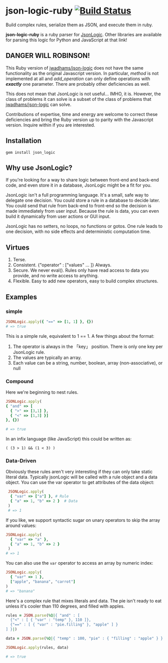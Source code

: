 # json-logic-ruby [![Build Status](https://travis-ci.org/bhgames/json-logic-ruby.svg?branch=master)](https://travis-ci.org/bhgames/json-logic-ruby)

Build complex rules, serialize them as JSON, and execute them in ruby.

**json-logic-ruby** is a ruby parser for [JsonLogic](http://jsonlogic.com). Other libraries are available for parsing this logic for Python and JavaScript at that link!

## DANGER WILL ROBINSON!

This Ruby version of [jwadhams/json-logic](https://github.com/jwadhams/json-logic)
does not have the same functionality as the original Javascript version.  In
particular, *method* is not implemented at all and *add_operation* can only define
operations with **_exactly_** one parameter.  There are probably other deficiencies
as well.

This does not mean that JsonLogic is not useful... IMHO, it is.  However, the class of
problems it can solve is a subset of the class of problems that 
[jwadhams/json-logic](https://github.com/jwadhams/json-logic) can solve.

Contributions of expertise, time and energy are welcome to correct these deficiencies
and bring the Ruby version up to parity with the Javascript version.  Inquire within
if you are interested.

## Installation

`gem install json_logic`

## Why use JsonLogic?

If you're looking for a way to share logic between front-end and back-end code, and even store it in a database, JsonLogic might be a fit for you.

JsonLogic isn't a full programming language. It's a small, safe way to delegate one decision. You could store a rule in a database to decide later. You could send that rule from back-end to front-end so the decision is made immediately from user input. Because the rule is data, you can even build it dynamically from user actions or GUI input.

JsonLogic has no setters, no loops, no functions or gotos. One rule leads to one decision, with no side effects and deterministic computation time.

## Virtues
1. Terse.
2. Consistent. {"operator" : ["values" ... ]} Always.
3. Secure. We never eval(). Rules only have read access to data you provide, and no write access to anything.
4. Flexible. Easy to add new operators, easy to build complex structures.

## Examples

### simple

```ruby
JSONLogic.apply({ "==" => [1, 1] }, {})
# => true
```

This is a simple rule, equivalent to 1 == 1. A few things about the format:

1. The operator is always in the 「key」 position. There is only one key per JsonLogic rule.
2. The values are typically an array.
3. Each value can be a string, number, boolean, array (non-associative), or null

### Compound

Here we're beginning to nest rules.

```ruby
JSONLogic.apply(
{ "and" => [
  { ">" => [3,1] },
  { "<" => [1,3] }]
}, {})

# => true
```

In an infix language (like JavaScript) this could be written as:

```
( (3 > 1) && (1 < 3) )
```

### Data-Driven

Obviously these rules aren't very interesting if they can only take static literal data. Typically jsonLogic will be called with a rule object and a data object. You can use the var operator to get attributes of the data object:

```ruby
 JSONLogic.apply(
  { "var" => ["a"] }, # Rule
  { "a" => 1, "b" => 2 }  # Data
 )
 # => 1
```

If you like, we support syntactic sugar on unary operators to skip the array around values:


```ruby
JSONLogic.apply(
  { "var" => "a" },
  { "a" => 1, "b" => 2 }
 )
# => 1
```

You can also use the `var` operator to access an array by numeric index:

```ruby
JSONLogic.apply(
  { "var" => 1 },
  ["apple", "banana", "carrot"]
)
# => "banana"
```

Here's a complex rule that mixes literals and data. The pie isn't ready to eat unless it's cooler than 110 degrees, and filled with apples.

```ruby
rules = JSON.parse(%Q|{ "and" : [
  {"<" : [ { "var" : "temp" }, 110 ]},
  {"==" : [ { "var" : "pie.filling" }, "apple" ] }
] }|)

data = JSON.parse(%Q|{ "temp" : 100, "pie" : { "filling" : "apple" } }|)

JSONLogic.apply(rules, data)

# => true
```
